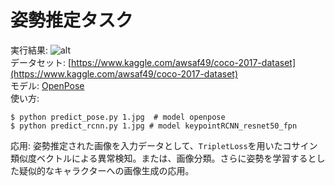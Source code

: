 # 姿勢推定タスク  
実行結果: 
![alt](./img/db20.png)  
データセット: [https://www.kaggle.com/awsaf49/coco-2017-dataset](https://www.kaggle.com/awsaf49/coco-2017-dataset)  
モデル: [OpenPose](https://arxiv.org/abs/1812.08008)  
使い方:  
```
$ python predict_pose.py 1.jpg  # model openpose
$ python predict_rcnn.py 1.jpg # model keypointRCNN_resnet50_fpn
```  

応用: 姿勢推定された画像を入力データとして、`TripletLoss`を用いたコサイン類似度ベクトルによる異常検知。または、画像分類。さらに姿勢を学習するとした疑似的なキャラクターへの画像生成の応用。
